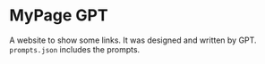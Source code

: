 # MyPage GPT

A website to show some links. It was designed and written by GPT.
`prompts.json` includes the prompts.